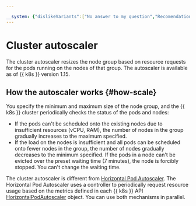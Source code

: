 ```yaml
---

__system: {"dislikeVariants":["No answer to my question","Recomendations didn't help","The content doesn't match title","Other"]}
---
```

# Cluster autoscaler

The cluster autoscaler resizes the node group based on resource requests for the pods running on the nodes of that group. The autoscaler is available as of {{ k8s }} version 1.15.

## How the autoscaler works {#how-scale}

You specify the minimum and maximum size of the node group, and the {{ k8s }} cluster periodically checks the status of the pods and nodes:

* If the pods can't be scheduled onto the existing nodes due to insufficient resources (vCPU, RAM), the number of nodes in the group gradually increases to the maximum specified.
* If the load on the nodes is insufficient and all pods can be scheduled onto fewer nodes in the group, the number of nodes gradually decreases to the minimum specified. If the pods in a node can't be evicted over the preset waiting time (7 minutes), the node is forcibly stopped. You can't change the waiting time.

The cluster autoscaler is different from [Horizontal Pod Autoscaler](https://kubernetes.io/docs/tasks/run-application/horizontal-pod-autoscale/). The Horizontal Pod Autoscaler uses a controller to periodically request resource usage based on the metrics defined in each {{ k8s }} API [HorizontalPodAutoscaler](https://kubernetes.io/docs/reference/generated/kubernetes-api/v1.17/#horizontalpodautoscaler-v1-autoscaling) object. You can use both mechanisms in parallel.

